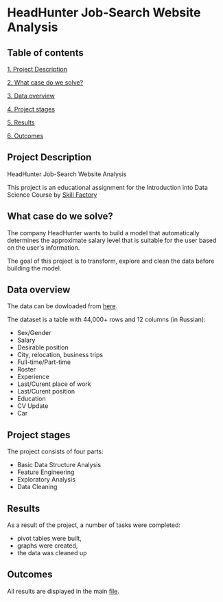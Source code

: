 # HeadHunter Job-Search Website Analysis #

## Table of contents 

[1. Project Description](https://github.com/Mike-Kulikov/sf_data_science/tree/main/HeadHunter%20Project_1#project-description)

[2. What case do we solve?](https://github.com/Mike-Kulikov/sf_data_science/tree/main/HeadHunter%20Project_1#what-case-do-we-solve)

[3. Data overview](https://github.com/Mike-Kulikov/sf_data_science/tree/main/HeadHunter%20Project_1#data-overview)

[4. Project stages](https://github.com/Mike-Kulikov/sf_data_science/tree/main/HeadHunter%20Project_1#project-stages)

[5. Results](https://github.com/Mike-Kulikov/sf_data_science/tree/main/HeadHunter%20Project_1#results)

[6. Outcomes](https://github.com/Mike-Kulikov/sf_data_science/tree/main/HeadHunter%20Project_1#outcomes)


## Project Description

HeadHunter Job-Search Website Analysis

This project is an educational assignment for the Introduction into Data Science Course by [Skill Factory](https://skillfactory.ru/)

## What case do we solve?

The company HeadHunter wants to build a model that automatically determines the approximate salary level that is suitable for the user based on the user's information.

The goal of this project is to transform, explore and clean the data before building the model.

## Data overview

The data can be dowloaded from [here](https://drive.google.com/file/d/1Kb78mAWYKcYlellTGhIjPI-bCcKbGuTn/view?usp=sharing).

The dataset is a table with 44,000+ rows and 12 columns (in Russian):
- Sex/Gender
- Salary
- Desirable position
- City, relocation, business trips
- Full-time/Part-time
- Roster
- Experience
- Last/Curent place of work
- Last/Curent position
- Education
- CV Update
- Car

## Project stages

The project consists of four parts:

- Basic Data Structure Analysis
- Feature Engineering
- Exploratory Analysis
- Data Cleaning

## Results

As a result of the project, a number of tasks were completed:
- pivot tables were built,
- graphs were created,
- the data was cleaned up

## Outcomes

All results are displayed in the main [file](https://github.com/Mike-Kulikov/sf_data_science/blob/main/project_1/Mike_Kulikov_Project_1.ipynb).